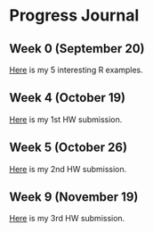 # Progress Journal

## Week 0 (September 20)

[Here](/files/safak_homework_0.html) is my 5 interesting R examples.

## Week 4 (October 19)

[Here](/files/safak_homework_1.html) is my 1st HW submission.

## Week 5 (October 26)

[Here](/files/safak_homework_2.html) is my 2nd HW submission.

## Week 9 (November 19)

[Here](/files/safak_homework_3.html) is my 3rd HW submission.

